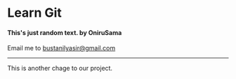 # Learn Git

#### This's just random text. by **OniruSama**

Email me to [bustanilyasir@gmail.com](bustanilyasir@gmail.com)

---

This is another chage to our project.
